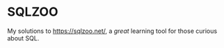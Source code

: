 # SQLZOO

My solutions to https://sqlzoo.net/, a _great_ learning tool for those curious about SQL. 
